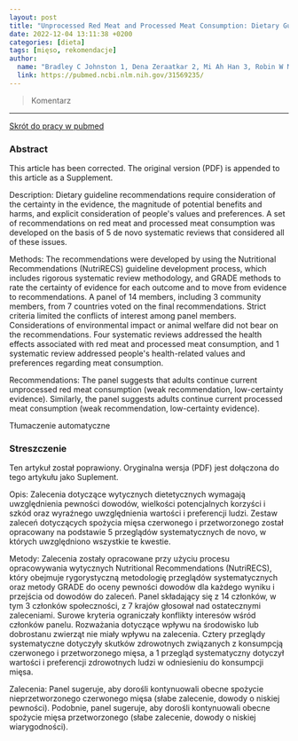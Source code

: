 ```yaml
---
layout: post
title: "Unprocessed Red Meat and Processed Meat Consumption: Dietary Guideline Recommendations From the Nutritional Recommendations (NutriRECS) Consortium"
date: 2022-12-04 13:11:38 +0200
categories: [dieta]
tags: [mięso, rekomendacje]
author:
  name: "Bradley C Johnston 1, Dena Zeraatkar 2, Mi Ah Han 3, Robin W M Vernooij 4, Claudia Valli 5, Regina El Dib 6, Catherine Marshall 7, Patrick J Stover 8, Susan Fairweather-Taitt 9, Grzegorz Wójcik 10, Faiz Bhatia 11, Russell de Souza 12, Carlos Brotons 13, Joerg J Meerpohl 14, Chirag J Patel 15, Benjamin Djulbegovic 16, Pablo Alonso-Coello 5, Malgorzata M Bala 10, Gordon H Guyatt 2"
  link: https://pubmed.ncbi.nlm.nih.gov/31569235/
---
```


> Komentarz
> 
<hr>

[Skrót do pracy w pubmed](https://pubmed.ncbi.nlm.nih.gov/31569235/) 

### Abstract
This article has been corrected. The original version (PDF) is appended to this article as a Supplement.

Description: Dietary guideline recommendations require consideration of the certainty in the evidence, the magnitude of potential benefits and harms, and explicit consideration of people's values and preferences. A set of recommendations on red meat and processed meat consumption was developed on the basis of 5 de novo systematic reviews that considered all of these issues.

Methods: The recommendations were developed by using the Nutritional Recommendations (NutriRECS) guideline development process, which includes rigorous systematic review methodology, and GRADE methods to rate the certainty of evidence for each outcome and to move from evidence to recommendations. A panel of 14 members, including 3 community members, from 7 countries voted on the final recommendations. Strict criteria limited the conflicts of interest among panel members. Considerations of environmental impact or animal welfare did not bear on the recommendations. Four systematic reviews addressed the health effects associated with red meat and processed meat consumption, and 1 systematic review addressed people's health-related values and preferences regarding meat consumption.

Recommendations: The panel suggests that adults continue current unprocessed red meat consumption (weak recommendation, low-certainty evidence). Similarly, the panel suggests adults continue current processed meat consumption (weak recommendation, low-certainty evidence).

Tłumaczenie automatyczne

### Streszczenie
Ten artykuł został poprawiony. Oryginalna wersja (PDF) jest dołączona do tego artykułu jako Suplement.

Opis: Zalecenia dotyczące wytycznych dietetycznych wymagają uwzględnienia pewności dowodów, wielkości potencjalnych korzyści i szkód oraz wyraźnego uwzględnienia wartości i preferencji ludzi. Zestaw zaleceń dotyczących spożycia mięsa czerwonego i przetworzonego został opracowany na podstawie 5 przeglądów systematycznych de novo, w których uwzględniono wszystkie te kwestie.

Metody: Zalecenia zostały opracowane przy użyciu procesu opracowywania wytycznych Nutritional Recommendations (NutriRECS), który obejmuje rygorystyczną metodologię przeglądów systematycznych oraz metody GRADE do oceny pewności dowodów dla każdego wyniku i przejścia od dowodów do zaleceń. Panel składający się z 14 członków, w tym 3 członków społeczności, z 7 krajów głosował nad ostatecznymi zaleceniami. Surowe kryteria ograniczały konflikty interesów wśród członków panelu. Rozważania dotyczące wpływu na środowisko lub dobrostanu zwierząt nie miały wpływu na zalecenia. Cztery przeglądy systematyczne dotyczyły skutków zdrowotnych związanych z konsumpcją czerwonego i przetworzonego mięsa, a 1 przegląd systematyczny dotyczył wartości i preferencji zdrowotnych ludzi w odniesieniu do konsumpcji mięsa.

Zalecenia: Panel sugeruje, aby dorośli kontynuowali obecne spożycie nieprzetworzonego czerwonego mięsa (słabe zalecenie, dowody o niskiej pewności). Podobnie, panel sugeruje, aby dorośli kontynuowali obecne spożycie mięsa przetworzonego (słabe zalecenie, dowody o niskiej wiarygodności).
